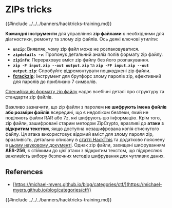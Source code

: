 # ZIPs tricks

{{#include ../../../banners/hacktricks-training.md}}

**Командні інструменти** для управління **zip файлами** є необхідними для діагностики, ремонту та злому zip файлів. Ось деякі ключові утиліти:

- **`unzip`**: Виявляє, чому zip файл може не розпаковуватися.
- **`zipdetails -v`**: Пропонує детальний аналіз полів формату zip файлу.
- **`zipinfo`**: Перераховує вміст zip файлу без його розпакування.
- **`zip -F input.zip --out output.zip`** та **`zip -FF input.zip --out output.zip`**: Спробуйте відремонтувати пошкоджені zip файли.
- **[fcrackzip](https://github.com/hyc/fcrackzip)**: Інструмент для брутфорс злому паролів zip, ефективний для паролів до приблизно 7 символів.

[Специфікація формату zip файлу](https://pkware.cachefly.net/webdocs/casestudies/APPNOTE.TXT) надає всебічні деталі про структуру та стандарти zip файлів.

Важливо зазначити, що zip файли з паролем **не шифрують імена файлів або розміри файлів** всередині, що є недоліком безпеки, який не поділяють файли RAR або 7z, які шифрують цю інформацію. Крім того, zip файли, зашифровані старим методом ZipCrypto, вразливі до **атаки з відкритим текстом**, якщо доступна незашифрована копія стиснутого файлу. Ця атака використовує відомий вміст для злому пароля zip, вразливість, детально описану в [статті HackThis](https://www.hackthis.co.uk/articles/known-plaintext-attack-cracking-zip-files) та додатково пояснену в [цьому науковому документі](https://www.cs.auckland.ac.nz/~mike/zipattacks.pdf). Однак zip файли, захищені шифруванням **AES-256**, є стійкими до цієї атаки з відкритим текстом, що підкреслює важливість вибору безпечних методів шифрування для чутливих даних.

## References

- [https://michael-myers.github.io/blog/categories/ctf/](https://michael-myers.github.io/blog/categories/ctf/)

{{#include ../../../banners/hacktricks-training.md}}
